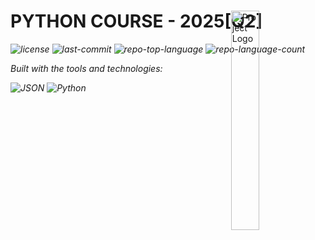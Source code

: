 <div id="top">

<!-- HEADER STYLE: MODERN -->
<div align="left" style="position: relative; width: 100%; height: 100%; ">

<img src="https://www.python.org/static/community_logos/python-logo-master-v3-TM.png" width="30%" style="position: absolute; top: 0; right: 0;" alt="Project Logo"/>

# PYTHON COURSE - 2025[Q2]

<em><em>

<!-- BADGES -->
<img src="https://img.shields.io/github/license/HermannSamimi/python_course.git?style=flat-square&logo=opensourceinitiative&logoColor=white&color=FF4B4B" alt="license">
<img src="https://img.shields.io/github/last-commit/HermannSamimi/python_course.git?style=flat-square&logo=git&logoColor=white&color=FF4B4B" alt="last-commit">
<img src="https://img.shields.io/github/languages/top/HermannSamimi/python_course.git?style=flat-square&color=FF4B4B" alt="repo-top-language">
<img src="https://img.shields.io/github/languages/count/HermannSamimi/python_course.git?style=flat-square&color=FF4B4B" alt="repo-language-count">

<em>Built with the tools and technologies:</em>

<img src="https://img.shields.io/badge/JSON-000000.svg?style=flat-square&logo=JSON&logoColor=white" alt="JSON">
<img src="https://img.shields.io/badge/Python-3776AB.svg?style=flat-square&logo=Python&logoColor=white" alt="Python">

</div>
</div>
<br clear="right">

---

## Table of Contents

I. [Table of Contents](#table-of-contents)<br>
II. [Overview](#overview)<br>
III. [Features](#features)<br>
IV. [Project Structure](#project-structure)<br>
&nbsp;&nbsp;&nbsp;&nbsp;IV.a. [Project Index](#project-index)<br>
V. [Getting Started](#getting-started)<br>
&nbsp;&nbsp;&nbsp;&nbsp;V.a. [Prerequisites](#prerequisites)<br>
&nbsp;&nbsp;&nbsp;&nbsp;V.b. [Installation](#installation)<br>
&nbsp;&nbsp;&nbsp;&nbsp;V.c. [Usage](#usage)<br>
&nbsp;&nbsp;&nbsp;&nbsp;V.d. [Testing](#testing)<br>
VI. [Roadmap](#roadmap)<br>
VII. [Contributing](#contributing)<br>
VIII. [License](#license)<br>
IX. [Acknowledgments](#acknowledgments)<br>

---

## Overview



---

## Features

<code>❯ REPLACE-ME</code>

---

## Project Structure

```sh
└── python_course.git/
    ├── Assignments
    │   ├── assignment_2025_04_12.ipynb
    │   ├── assignment_2025_04_19.ipynb
    │   ├── assignment_2025_05_03.ipynb
    │   ├── assignment_2025_05_10.ipynb
    │   ├── assignments_2025_04_24.ipynb
    │   ├── assignments_2025_04_24[with solution].ipynb
    │   └── assignments_2025_05_30.ipynb
    ├── Git
    │   ├── app.py
    │   └── secrets.py
    ├── Omid
    │   ├── DKK.json
    │   ├── Omid.py
    │   ├── Raw_rate.json
    │   ├── THB.json
    │   └── telegram_alert.json
    ├── Python_Course.ipynb
    ├── Workbenches
    │   ├── aviationstack_flights.json
    │   ├── workbench-2025-05-24.ipynb
    │   ├── workbench-2025-05-31.ipynb
    │   ├── workbench-2025-06-07.ipynb
    │   ├── workbench-2025-06-14.ipynb
    │   └── workbench-2025-06-21.ipynb
    ├── __nura.py
    ├── data
    │   ├── brl.json
    │   ├── eur.json
    │   ├── jpy.json
    │   ├── json_file.json
    │   ├── raw_data.json
    │   ├── test_persian.txt
    │   ├── truck_paths_sample.csv
    │   ├── try.json
    │   └── vehiclesss.txt
    ├── final_project
    │   └── task.ipynb
    ├── helia
    │   └── telegram_message.py
    ├── nura
    │   └── app.py
    ├── pipeline.py
    ├── requirements.txt
    ├── telegram_alert.py
    └── venv.txt
```

### Project Index

<details open>
	<summary><b><code>PYTHON_COURSE.GIT/</code></b></summary>
	<!-- __root__ Submodule -->
	<details>
		<summary><b>__root__</b></summary>
		<blockquote>
			<div class='directory-path' style='padding: 8px 0; color: #666;'>
				<code><b>⦿ __root__</b></code>
			<table style='width: 100%; border-collapse: collapse;'>
			<thead>
				<tr style='background-color: #f8f9fa;'>
					<th style='width: 30%; text-align: left; padding: 8px;'>File Name</th>
					<th style='text-align: left; padding: 8px;'>Summary</th>
				</tr>
			</thead>
				<tr style='border-bottom: 1px solid #eee;'>
					<td style='padding: 8px;'><b><a href='https://github.com/HermannSamimi/python_course.git/blob/master/Python_Course.ipynb'>Python_Course.ipynb</a></b></td>
					<td style='padding: 8px;'>Code>❯ REPLACE-ME</code></td>
				</tr>
				<tr style='border-bottom: 1px solid #eee;'>
					<td style='padding: 8px;'><b><a href='https://github.com/HermannSamimi/python_course.git/blob/master/requirements.txt'>requirements.txt</a></b></td>
					<td style='padding: 8px;'>Code>❯ REPLACE-ME</code></td>
				</tr>
				<tr style='border-bottom: 1px solid #eee;'>
					<td style='padding: 8px;'><b><a href='https://github.com/HermannSamimi/python_course.git/blob/master/venv.txt'>venv.txt</a></b></td>
					<td style='padding: 8px;'>Code>❯ REPLACE-ME</code></td>
				</tr>
				<tr style='border-bottom: 1px solid #eee;'>
					<td style='padding: 8px;'><b><a href='https://github.com/HermannSamimi/python_course.git/blob/master/pipeline.py'>pipeline.py</a></b></td>
					<td style='padding: 8px;'>Code>❯ REPLACE-ME</code></td>
				</tr>
				<tr style='border-bottom: 1px solid #eee;'>
					<td style='padding: 8px;'><b><a href='https://github.com/HermannSamimi/python_course.git/blob/master/__nura.py'>__nura.py</a></b></td>
					<td style='padding: 8px;'>Code>❯ REPLACE-ME</code></td>
				</tr>
				<tr style='border-bottom: 1px solid #eee;'>
					<td style='padding: 8px;'><b><a href='https://github.com/HermannSamimi/python_course.git/blob/master/telegram_alert.py'>telegram_alert.py</a></b></td>
					<td style='padding: 8px;'>Code>❯ REPLACE-ME</code></td>
				</tr>
			</table>
		</blockquote>
	</details>
	<!-- Omid Submodule -->
	<details>
		<summary><b>Omid</b></summary>
		<blockquote>
			<div class='directory-path' style='padding: 8px 0; color: #666;'>
				<code><b>⦿ Omid</b></code>
			<table style='width: 100%; border-collapse: collapse;'>
			<thead>
				<tr style='background-color: #f8f9fa;'>
					<th style='width: 30%; text-align: left; padding: 8px;'>File Name</th>
					<th style='text-align: left; padding: 8px;'>Summary</th>
				</tr>
			</thead>
				<tr style='border-bottom: 1px solid #eee;'>
					<td style='padding: 8px;'><b><a href='https://github.com/HermannSamimi/python_course.git/blob/master/Omid/DKK.json'>DKK.json</a></b></td>
					<td style='padding: 8px;'>Code>❯ REPLACE-ME</code></td>
				</tr>
				<tr style='border-bottom: 1px solid #eee;'>
					<td style='padding: 8px;'><b><a href='https://github.com/HermannSamimi/python_course.git/blob/master/Omid/Raw_rate.json'>Raw_rate.json</a></b></td>
					<td style='padding: 8px;'>Code>❯ REPLACE-ME</code></td>
				</tr>
				<tr style='border-bottom: 1px solid #eee;'>
					<td style='padding: 8px;'><b><a href='https://github.com/HermannSamimi/python_course.git/blob/master/Omid/THB.json'>THB.json</a></b></td>
					<td style='padding: 8px;'>Code>❯ REPLACE-ME</code></td>
				</tr>
				<tr style='border-bottom: 1px solid #eee;'>
					<td style='padding: 8px;'><b><a href='https://github.com/HermannSamimi/python_course.git/blob/master/Omid/Omid.py'>Omid.py</a></b></td>
					<td style='padding: 8px;'>Code>❯ REPLACE-ME</code></td>
				</tr>
				<tr style='border-bottom: 1px solid #eee;'>
					<td style='padding: 8px;'><b><a href='https://github.com/HermannSamimi/python_course.git/blob/master/Omid/telegram_alert.json'>telegram_alert.json</a></b></td>
					<td style='padding: 8px;'>Code>❯ REPLACE-ME</code></td>
				</tr>
			</table>
		</blockquote>
	</details>
	<!-- Workbenches Submodule -->
	<details>
		<summary><b>Workbenches</b></summary>
		<blockquote>
			<div class='directory-path' style='padding: 8px 0; color: #666;'>
				<code><b>⦿ Workbenches</b></code>
			<table style='width: 100%; border-collapse: collapse;'>
			<thead>
				<tr style='background-color: #f8f9fa;'>
					<th style='width: 30%; text-align: left; padding: 8px;'>File Name</th>
					<th style='text-align: left; padding: 8px;'>Summary</th>
				</tr>
			</thead>
				<tr style='border-bottom: 1px solid #eee;'>
					<td style='padding: 8px;'><b><a href='https://github.com/HermannSamimi/python_course.git/blob/master/Workbenches/workbench-2025-05-31.ipynb'>workbench-2025-05-31.ipynb</a></b></td>
					<td style='padding: 8px;'>Code>❯ REPLACE-ME</code></td>
				</tr>
				<tr style='border-bottom: 1px solid #eee;'>
					<td style='padding: 8px;'><b><a href='https://github.com/HermannSamimi/python_course.git/blob/master/Workbenches/aviationstack_flights.json'>aviationstack_flights.json</a></b></td>
					<td style='padding: 8px;'>Code>❯ REPLACE-ME</code></td>
				</tr>
				<tr style='border-bottom: 1px solid #eee;'>
					<td style='padding: 8px;'><b><a href='https://github.com/HermannSamimi/python_course.git/blob/master/Workbenches/workbench-2025-06-21.ipynb'>workbench-2025-06-21.ipynb</a></b></td>
					<td style='padding: 8px;'>Code>❯ REPLACE-ME</code></td>
				</tr>
				<tr style='border-bottom: 1px solid #eee;'>
					<td style='padding: 8px;'><b><a href='https://github.com/HermannSamimi/python_course.git/blob/master/Workbenches/workbench-2025-06-07.ipynb'>workbench-2025-06-07.ipynb</a></b></td>
					<td style='padding: 8px;'>Code>❯ REPLACE-ME</code></td>
				</tr>
				<tr style='border-bottom: 1px solid #eee;'>
					<td style='padding: 8px;'><b><a href='https://github.com/HermannSamimi/python_course.git/blob/master/Workbenches/workbench-2025-06-14.ipynb'>workbench-2025-06-14.ipynb</a></b></td>
					<td style='padding: 8px;'>Code>❯ REPLACE-ME</code></td>
				</tr>
				<tr style='border-bottom: 1px solid #eee;'>
					<td style='padding: 8px;'><b><a href='https://github.com/HermannSamimi/python_course.git/blob/master/Workbenches/workbench-2025-05-24.ipynb'>workbench-2025-05-24.ipynb</a></b></td>
					<td style='padding: 8px;'>Code>❯ REPLACE-ME</code></td>
				</tr>
			</table>
		</blockquote>
	</details>
	<!-- Assignments Submodule -->
	<details>
		<summary><b>Assignments</b></summary>
		<blockquote>
			<div class='directory-path' style='padding: 8px 0; color: #666;'>
				<code><b>⦿ Assignments</b></code>
			<table style='width: 100%; border-collapse: collapse;'>
			<thead>
				<tr style='background-color: #f8f9fa;'>
					<th style='width: 30%; text-align: left; padding: 8px;'>File Name</th>
					<th style='text-align: left; padding: 8px;'>Summary</th>
				</tr>
			</thead>
				<tr style='border-bottom: 1px solid #eee;'>
					<td style='padding: 8px;'><b><a href='https://github.com/HermannSamimi/python_course.git/blob/master/Assignments/assignment_2025_05_03.ipynb'>assignment_2025_05_03.ipynb</a></b></td>
					<td style='padding: 8px;'>Code>❯ REPLACE-ME</code></td>
				</tr>
				<tr style='border-bottom: 1px solid #eee;'>
					<td style='padding: 8px;'><b><a href='https://github.com/HermannSamimi/python_course.git/blob/master/Assignments/assignments_2025_05_30.ipynb'>assignments_2025_05_30.ipynb</a></b></td>
					<td style='padding: 8px;'>Code>❯ REPLACE-ME</code></td>
				</tr>
				<tr style='border-bottom: 1px solid #eee;'>
					<td style='padding: 8px;'><b><a href='https://github.com/HermannSamimi/python_course.git/blob/master/Assignments/assignment_2025_04_19.ipynb'>assignment_2025_04_19.ipynb</a></b></td>
					<td style='padding: 8px;'>Code>❯ REPLACE-ME</code></td>
				</tr>
				<tr style='border-bottom: 1px solid #eee;'>
					<td style='padding: 8px;'><b><a href='https://github.com/HermannSamimi/python_course.git/blob/master/Assignments/assignments_2025_04_24.ipynb'>assignments_2025_04_24.ipynb</a></b></td>
					<td style='padding: 8px;'>Code>❯ REPLACE-ME</code></td>
				</tr>
				<tr style='border-bottom: 1px solid #eee;'>
					<td style='padding: 8px;'><b><a href='https://github.com/HermannSamimi/python_course.git/blob/master/Assignments/assignments_2025_04_24[with solution].ipynb'>assignments_2025_04_24[with solution].ipynb</a></b></td>
					<td style='padding: 8px;'>Code>❯ REPLACE-ME</code></td>
				</tr>
				<tr style='border-bottom: 1px solid #eee;'>
					<td style='padding: 8px;'><b><a href='https://github.com/HermannSamimi/python_course.git/blob/master/Assignments/assignment_2025_04_12.ipynb'>assignment_2025_04_12.ipynb</a></b></td>
					<td style='padding: 8px;'>Code>❯ REPLACE-ME</code></td>
				</tr>
				<tr style='border-bottom: 1px solid #eee;'>
					<td style='padding: 8px;'><b><a href='https://github.com/HermannSamimi/python_course.git/blob/master/Assignments/assignment_2025_05_10.ipynb'>assignment_2025_05_10.ipynb</a></b></td>
					<td style='padding: 8px;'>Code>❯ REPLACE-ME</code></td>
				</tr>
			</table>
		</blockquote>
	</details>
	<!-- helia Submodule -->
	<details>
		<summary><b>helia</b></summary>
		<blockquote>
			<div class='directory-path' style='padding: 8px 0; color: #666;'>
				<code><b>⦿ helia</b></code>
			<table style='width: 100%; border-collapse: collapse;'>
			<thead>
				<tr style='background-color: #f8f9fa;'>
					<th style='width: 30%; text-align: left; padding: 8px;'>File Name</th>
					<th style='text-align: left; padding: 8px;'>Summary</th>
				</tr>
			</thead>
				<tr style='border-bottom: 1px solid #eee;'>
					<td style='padding: 8px;'><b><a href='https://github.com/HermannSamimi/python_course.git/blob/master/helia/telegram_message.py'>telegram_message.py</a></b></td>
					<td style='padding: 8px;'>Code>❯ REPLACE-ME</code></td>
				</tr>
			</table>
		</blockquote>
	</details>
	<!-- final_project Submodule -->
	<details>
		<summary><b>final_project</b></summary>
		<blockquote>
			<div class='directory-path' style='padding: 8px 0; color: #666;'>
				<code><b>⦿ final_project</b></code>
			<table style='width: 100%; border-collapse: collapse;'>
			<thead>
				<tr style='background-color: #f8f9fa;'>
					<th style='width: 30%; text-align: left; padding: 8px;'>File Name</th>
					<th style='text-align: left; padding: 8px;'>Summary</th>
				</tr>
			</thead>
				<tr style='border-bottom: 1px solid #eee;'>
					<td style='padding: 8px;'><b><a href='https://github.com/HermannSamimi/python_course.git/blob/master/final_project/task.ipynb'>task.ipynb</a></b></td>
					<td style='padding: 8px;'>Code>❯ REPLACE-ME</code></td>
				</tr>
			</table>
		</blockquote>
	</details>
	<!-- nura Submodule -->
	<details>
		<summary><b>nura</b></summary>
		<blockquote>
			<div class='directory-path' style='padding: 8px 0; color: #666;'>
				<code><b>⦿ nura</b></code>
			<table style='width: 100%; border-collapse: collapse;'>
			<thead>
				<tr style='background-color: #f8f9fa;'>
					<th style='width: 30%; text-align: left; padding: 8px;'>File Name</th>
					<th style='text-align: left; padding: 8px;'>Summary</th>
				</tr>
			</thead>
				<tr style='border-bottom: 1px solid #eee;'>
					<td style='padding: 8px;'><b><a href='https://github.com/HermannSamimi/python_course.git/blob/master/nura/app.py'>app.py</a></b></td>
					<td style='padding: 8px;'>Code>❯ REPLACE-ME</code></td>
				</tr>
			</table>
		</blockquote>
	</details>
	<!-- Git Submodule -->
	<details>
		<summary><b>Git</b></summary>
		<blockquote>
			<div class='directory-path' style='padding: 8px 0; color: #666;'>
				<code><b>⦿ Git</b></code>
			<table style='width: 100%; border-collapse: collapse;'>
			<thead>
				<tr style='background-color: #f8f9fa;'>
					<th style='width: 30%; text-align: left; padding: 8px;'>File Name</th>
					<th style='text-align: left; padding: 8px;'>Summary</th>
				</tr>
			</thead>
				<tr style='border-bottom: 1px solid #eee;'>
					<td style='padding: 8px;'><b><a href='https://github.com/HermannSamimi/python_course.git/blob/master/Git/secrets.py'>secrets.py</a></b></td>
					<td style='padding: 8px;'>Code>❯ REPLACE-ME</code></td>
				</tr>
				<tr style='border-bottom: 1px solid #eee;'>
					<td style='padding: 8px;'><b><a href='https://github.com/HermannSamimi/python_course.git/blob/master/Git/app.py'>app.py</a></b></td>
					<td style='padding: 8px;'>Code>❯ REPLACE-ME</code></td>
				</tr>
			</table>
		</blockquote>
	</details>
</details>

---

## Getting Started

### Prerequisites

This project requires the following dependencies:

- **Programming Language:** JupyterNotebook
- **Package Manager:** Pip

### Installation

Build python_course.git from the source and intsall dependencies:

1. **Clone the repository:**

    ```sh
    ❯ git clone https://github.com/HermannSamimi/python_course.git
    ```

2. **Navigate to the project directory:**

    ```sh
    ❯ cd python_course.git
    ```

3. **Install the dependencies:**

<!-- SHIELDS BADGE CURRENTLY DISABLED -->
	<!-- [![pip][pip-shield]][pip-link] -->
	<!-- REFERENCE LINKS -->
	<!-- [pip-shield]: None -->
	<!-- [pip-link]: None -->

	**Using [pip](None):**

	```sh
	❯ echo 'INSERT-INSTALL-COMMAND-HERE'
	```

### Usage

Run the project with:

**Using [pip](None):**
```sh
echo 'INSERT-RUN-COMMAND-HERE'
```

### Testing

Python_course.git uses the {__test_framework__} test framework. Run the test suite with:

**Using [pip](None):**
```sh
echo 'INSERT-TEST-COMMAND-HERE'
```

---

## Roadmap

- [X] **`Task 1`**: <strike>Implement feature one.</strike>
- [ ] **`Task 2`**: Implement feature two.
- [ ] **`Task 3`**: Implement feature three.

---

## Contributing

- **💬 [Join the Discussions](https://github.com/HermannSamimi/python_course.git/discussions)**: Share your insights, provide feedback, or ask questions.
- **🐛 [Report Issues](https://github.com/HermannSamimi/python_course.git/issues)**: Submit bugs found or log feature requests for the `python_course.git` project.
- **💡 [Submit Pull Requests](https://github.com/HermannSamimi/python_course.git/blob/main/CONTRIBUTING.md)**: Review open PRs, and submit your own PRs.

<details closed>
<summary>Contributing Guidelines</summary>

1. **Fork the Repository**: Start by forking the project repository to your github account.
2. **Clone Locally**: Clone the forked repository to your local machine using a git client.
   ```sh
   git clone https://github.com/HermannSamimi/python_course.git
   ```
3. **Create a New Branch**: Always work on a new branch, giving it a descriptive name.
   ```sh
   git checkout -b new-feature-x
   ```
4. **Make Your Changes**: Develop and test your changes locally.
5. **Commit Your Changes**: Commit with a clear message describing your updates.
   ```sh
   git commit -m 'Implemented new feature x.'
   ```
6. **Push to github**: Push the changes to your forked repository.
   ```sh
   git push origin new-feature-x
   ```
7. **Submit a Pull Request**: Create a PR against the original project repository. Clearly describe the changes and their motivations.
8. **Review**: Once your PR is reviewed and approved, it will be merged into the main branch. Congratulations on your contribution!
</details>

<details closed>
<summary>Contributor Graph</summary>
<br>
<p align="left">
   <a href="https://github.com{/HermannSamimi/python_course.git/}graphs/contributors">
      <img src="https://contrib.rocks/image?repo=HermannSamimi/python_course.git">
   </a>
</p>
</details>

---

## License

Python_course.git is protected under the [LICENSE](https://choosealicense.com/licenses) License. For more details, refer to the [LICENSE](https://choosealicense.com/licenses/) file.

---

## Acknowledgments

- Credit `contributors`, `inspiration`, `references`, etc.

<div align="right">

[![][back-to-top]](#top)

</div>


[back-to-top]: https://img.shields.io/badge/-BACK_TO_TOP-151515?style=flat-square


---
